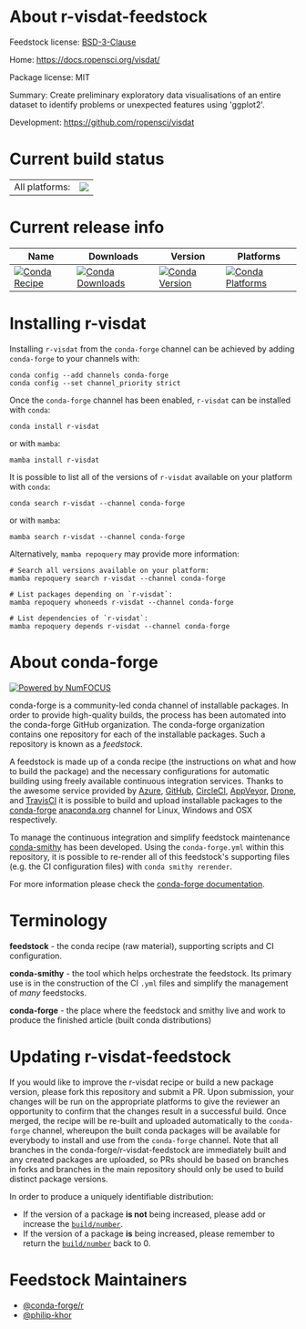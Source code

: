 About r-visdat-feedstock
========================

Feedstock license: [BSD-3-Clause](https://github.com/conda-forge/r-visdat-feedstock/blob/main/LICENSE.txt)

Home: https://docs.ropensci.org/visdat/

Package license: MIT

Summary: Create preliminary exploratory data visualisations of an entire  dataset to identify problems or unexpected features using 'ggplot2'.

Development: https://github.com/ropensci/visdat

Current build status
====================


<table><tr><td>All platforms:</td>
    <td>
      <a href="https://dev.azure.com/conda-forge/feedstock-builds/_build/latest?definitionId=2277&branchName=main">
        <img src="https://dev.azure.com/conda-forge/feedstock-builds/_apis/build/status/r-visdat-feedstock?branchName=main">
      </a>
    </td>
  </tr>
</table>

Current release info
====================

| Name | Downloads | Version | Platforms |
| --- | --- | --- | --- |
| [![Conda Recipe](https://img.shields.io/badge/recipe-r--visdat-green.svg)](https://anaconda.org/conda-forge/r-visdat) | [![Conda Downloads](https://img.shields.io/conda/dn/conda-forge/r-visdat.svg)](https://anaconda.org/conda-forge/r-visdat) | [![Conda Version](https://img.shields.io/conda/vn/conda-forge/r-visdat.svg)](https://anaconda.org/conda-forge/r-visdat) | [![Conda Platforms](https://img.shields.io/conda/pn/conda-forge/r-visdat.svg)](https://anaconda.org/conda-forge/r-visdat) |

Installing r-visdat
===================

Installing `r-visdat` from the `conda-forge` channel can be achieved by adding `conda-forge` to your channels with:

```
conda config --add channels conda-forge
conda config --set channel_priority strict
```

Once the `conda-forge` channel has been enabled, `r-visdat` can be installed with `conda`:

```
conda install r-visdat
```

or with `mamba`:

```
mamba install r-visdat
```

It is possible to list all of the versions of `r-visdat` available on your platform with `conda`:

```
conda search r-visdat --channel conda-forge
```

or with `mamba`:

```
mamba search r-visdat --channel conda-forge
```

Alternatively, `mamba repoquery` may provide more information:

```
# Search all versions available on your platform:
mamba repoquery search r-visdat --channel conda-forge

# List packages depending on `r-visdat`:
mamba repoquery whoneeds r-visdat --channel conda-forge

# List dependencies of `r-visdat`:
mamba repoquery depends r-visdat --channel conda-forge
```


About conda-forge
=================

[![Powered by
NumFOCUS](https://img.shields.io/badge/powered%20by-NumFOCUS-orange.svg?style=flat&colorA=E1523D&colorB=007D8A)](https://numfocus.org)

conda-forge is a community-led conda channel of installable packages.
In order to provide high-quality builds, the process has been automated into the
conda-forge GitHub organization. The conda-forge organization contains one repository
for each of the installable packages. Such a repository is known as a *feedstock*.

A feedstock is made up of a conda recipe (the instructions on what and how to build
the package) and the necessary configurations for automatic building using freely
available continuous integration services. Thanks to the awesome service provided by
[Azure](https://azure.microsoft.com/en-us/services/devops/), [GitHub](https://github.com/),
[CircleCI](https://circleci.com/), [AppVeyor](https://www.appveyor.com/),
[Drone](https://cloud.drone.io/welcome), and [TravisCI](https://travis-ci.com/)
it is possible to build and upload installable packages to the
[conda-forge](https://anaconda.org/conda-forge) [anaconda.org](https://anaconda.org/)
channel for Linux, Windows and OSX respectively.

To manage the continuous integration and simplify feedstock maintenance
[conda-smithy](https://github.com/conda-forge/conda-smithy) has been developed.
Using the ``conda-forge.yml`` within this repository, it is possible to re-render all of
this feedstock's supporting files (e.g. the CI configuration files) with ``conda smithy rerender``.

For more information please check the [conda-forge documentation](https://conda-forge.org/docs/).

Terminology
===========

**feedstock** - the conda recipe (raw material), supporting scripts and CI configuration.

**conda-smithy** - the tool which helps orchestrate the feedstock.
                   Its primary use is in the construction of the CI ``.yml`` files
                   and simplify the management of *many* feedstocks.

**conda-forge** - the place where the feedstock and smithy live and work to
                  produce the finished article (built conda distributions)


Updating r-visdat-feedstock
===========================

If you would like to improve the r-visdat recipe or build a new
package version, please fork this repository and submit a PR. Upon submission,
your changes will be run on the appropriate platforms to give the reviewer an
opportunity to confirm that the changes result in a successful build. Once
merged, the recipe will be re-built and uploaded automatically to the
`conda-forge` channel, whereupon the built conda packages will be available for
everybody to install and use from the `conda-forge` channel.
Note that all branches in the conda-forge/r-visdat-feedstock are
immediately built and any created packages are uploaded, so PRs should be based
on branches in forks and branches in the main repository should only be used to
build distinct package versions.

In order to produce a uniquely identifiable distribution:
 * If the version of a package **is not** being increased, please add or increase
   the [``build/number``](https://docs.conda.io/projects/conda-build/en/latest/resources/define-metadata.html#build-number-and-string).
 * If the version of a package **is** being increased, please remember to return
   the [``build/number``](https://docs.conda.io/projects/conda-build/en/latest/resources/define-metadata.html#build-number-and-string)
   back to 0.

Feedstock Maintainers
=====================

* [@conda-forge/r](https://github.com/orgs/conda-forge/teams/r/)
* [@philip-khor](https://github.com/philip-khor/)

